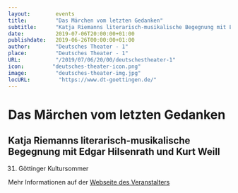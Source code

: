 ```yaml
---
layout:        events
title:         "Das Märchen vom letzten Gedanken"
subtitle:      "Katja Riemanns literarisch-musikalische Begegnung mit Edgar Hilsenrath und Kurt Weill"
date:          2019-07-06T20:00:00+01:00
publishdate:   2019-06-26T00:00:00+01:00
author:        "Deutsches Theater - 1"
place:         "Deutsches Theater - 1"
URL:           "/2019/07/06/20/00/deutschestheater-1"
icon:         "deutsches-theater-icon.png"
image:         "deutsches-theater-img.jpg"
locURL:         "https://www.dt-goettingen.de/"
---
```


Das Märchen vom letzten Gedanken
===========

Katja Riemanns literarisch-musikalische Begegnung mit Edgar Hilsenrath und Kurt Weill
-----------

 31. Göttinger Kultursommer

Mehr Informationen auf der [Webseite des Veranstalters](https://www.dt-goettingen.de/stueck/das-maerchen-vom-letzten-gedanken/)

